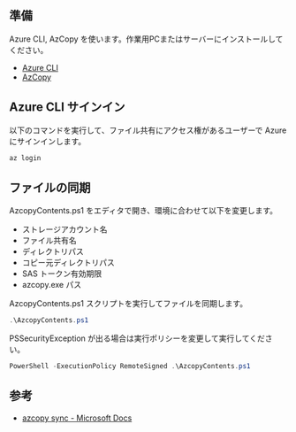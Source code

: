
## 準備

Azure CLI, AzCopy を使います。作業用PCまたはサーバーにインストールしてください。

- [Azure CLI](https://docs.microsoft.com/ja-jp/cli/azure/install-azure-cli-windows?tabs=azure-cli)
- [AzCopy](https://docs.microsoft.com/ja-jp/azure/storage/common/storage-use-azcopy-v10)


## Azure CLI サインイン

以下のコマンドを実行して、ファイル共有にアクセス権があるユーザーで Azure にサインインします。

```cmd
az login
```


## ファイルの同期

AzcopyContents.ps1 をエディタで開き、環境に合わせて以下を変更します。

- ストレージアカウント名
- ファイル共有名
- ディレクトリパス
- コピー元ディレクトリパス
- SAS トークン有効期限
- azcopy.exe パス


AzcopyContents.ps1 スクリプトを実行してファイルを同期します。

```powershell
.\AzcopyContents.ps1
```

PSSecurityException が出る場合は実行ポリシーを変更して実行してください。

```powershell
PowerShell -ExecutionPolicy RemoteSigned .\AzcopyContents.ps1
```


## 参考

- [azcopy sync - Microsoft Docs](https://docs.microsoft.com/ja-jp/azure/storage/common/storage-ref-azcopy-sync)
